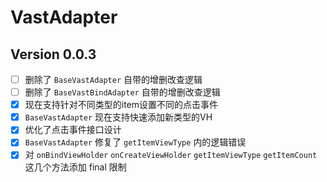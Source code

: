 # VastAdapter

## Version 0.0.3

- [ ] 删除了 `BaseVastAdapter` 自带的增删改查逻辑
- [ ] 删除了 `BaseVastBindAdapter` 自带的增删改查逻辑
- [x] 现在支持针对不同类型的item设置不同的点击事件
- [x] `BaseVastAdapter` 现在支持快速添加新类型的VH
- [x] 优化了点击事件接口设计
- [x] `BaseVastAdapter` 修复了 `getItemViewType` 内的逻辑错误
- [x] 对 `onBindViewHolder` `onCreateViewHolder` `getItemViewType` `getItemCount` 这几个方法添加 final 限制